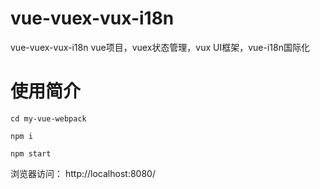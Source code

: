 # vue-vuex-vux-i18n
vue-vuex-vux-i18n vue项目，vuex状态管理，vux UI框架，vue-i18n国际化

# 使用简介

```
cd my-vue-webpack

npm i

npm start

```


浏览器访问：
http://localhost:8080/


